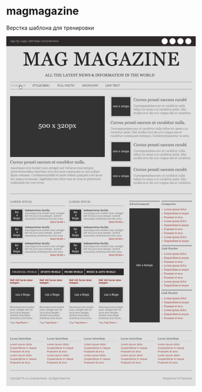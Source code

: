 # magmagazine
Верстка шаблона для тренировки

![alt text](https://github.com/IgorLevchenko/magmagazine/blob/master/preview.jpg "preview")
